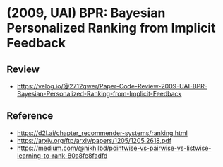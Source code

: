 # (2009, UAI) BPR: Bayesian Personalized Ranking from Implicit Feedback
## Review
- https://velog.io/@2712qwer/Paper-Code-Review-2009-UAI-BPR-Bayesian-Personalized-Ranking-from-Implicit-Feedback

## Reference
- https://d2l.ai/chapter_recommender-systems/ranking.html
- https://arxiv.org/ftp/arxiv/papers/1205/1205.2618.pdf
- https://medium.com/@nikhilbd/pointwise-vs-pairwise-vs-listwise-learning-to-rank-80a8fe8fadfd